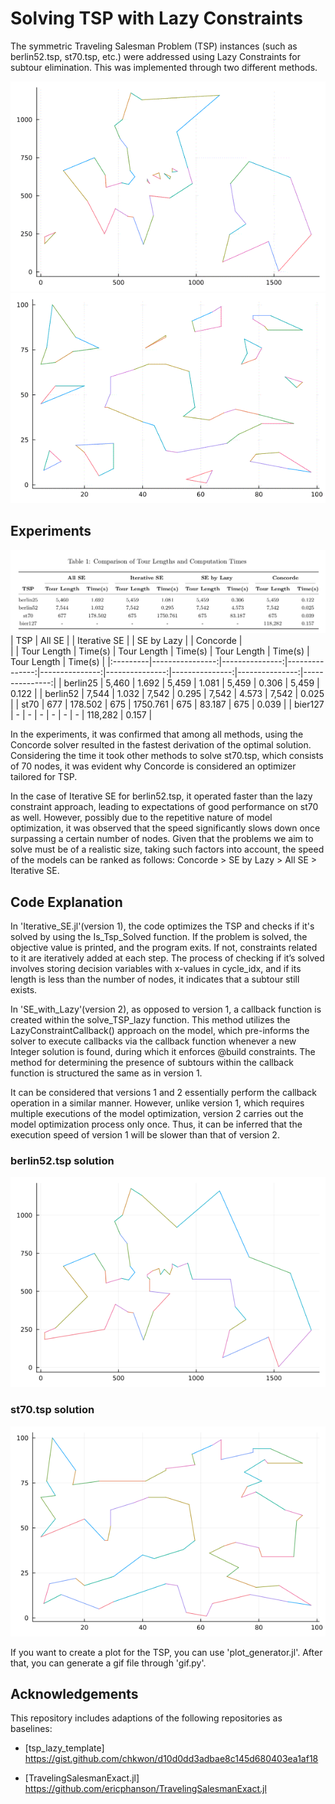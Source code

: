# Solving TSP with Lazy Constraints

The symmetric Traveling Salesman Problem (TSP) instances (such as berlin52.tsp, st70.tsp, etc.) were addressed using Lazy Constraints for subtour elimination. This was implemented through two different methods. 

![TSPberlin52](gif/berlin52_output.gif)
![TSPst70](gif/st70_output.gif)

## Experiments
![Table](image/Experiments.png)
| TSP      | All SE          |                | Iterative SE   |                | SE by Lazy     |                | Concorde       |  
|          | Tour Length     | Time(s)        | Tour Length    | Time(s)        | Tour Length    | Time(s)        | Tour Length    | Time(s)        |
|:---------|----------------:|---------------:|---------------:|---------------:|---------------:|---------------:|---------------:|---------------:|
| berlin25 | 5,460           | 1.692          | 5,459          | 1.081          | 5,459          | 0.306          | 5,459          | 0.122          |
| berlin52 | 7,544           | 1.032          | 7,542          | 0.295          | 7,542          | 4.573          | 7,542          | 0.025          |
| st70     | 677             | 178.502        | 675            | 1750.761       | 675            | 83.187         | 675            | 0.039          |
| bier127  | -               | -              | -              | -              | -              | -              | 118,282        | 0.157          |

In the experiments, it was confirmed that among all methods, using the Concorde solver resulted
in the fastest derivation of the optimal solution. Considering the time it took other methods to
solve st70.tsp, which consists of 70 nodes, it was evident why Concorde is considered an optimizer
tailored for TSP.

In the case of Iterative SE for berlin52.tsp, it operated faster than the lazy constraint approach,
leading to expectations of good performance on st70 as well. However, possibly due to the repetitive
nature of model optimization, it was observed that the speed significantly slows down once surpassing
a certain number of nodes.
Given that the problems we aim to solve must be of a realistic size, taking such factors into
account, the speed of the models can be ranked as follows: Concorde > SE by Lazy > All SE >
Iterative SE.

## Code Explanation
In 'Iterative_SE.jl'(version 1), the code optimizes the TSP and checks if it's solved by using the Is_Tsp_Solved function. If the problem is solved, the objective value is printed, and the program exits. If not, constraints related to it are iteratively added at each step. The process of checking if it’s solved involves storing decision variables with x-values in cycle_idx, and if its length is less than the number of nodes, it indicates that a subtour still exists.

In 'SE_with_Lazy'(version 2), as opposed to version 1, a callback function is created within the solve_TSP_lazy function. This method utilizes the LazyConstraintCallback() approach on the model, which pre-informs the solver to execute callbacks via the callback function whenever a new Integer solution is found, during which it enforces @build constraints. The method for determining the presence of subtours within the callback function is structured the same as in version 1.

It can be considered that versions 1 and 2 essentially perform the callback operation in a similar manner. However, unlike version 1, which requires multiple executions of the model optimization, version 2 carries out the model optimization process only once. Thus, it can be inferred that the execution speed of version 1 will be slower than that of version 2.

### berlin52.tsp solution
![berlin52_solution](image/berlin52/plot_6.png)
### st70.tsp solution


![st70_solution](image/st70/plot_394.png)

If you want to create a plot for the TSP, you can use 'plot_generator.jl'. After that, you can generate a gif file through 'gif.py'.


## Acknowledgements
This repository includes adaptions of the following repositories as baselines:
* [tsp_lazy_template] 
https://gist.github.com/chkwon/d10d0dd3adbae8c145d680403ea1af18

* [TravelingSalesmanExact.jl]
https://github.com/ericphanson/TravelingSalesmanExact.jl
